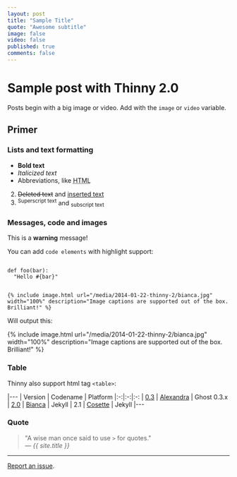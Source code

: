 ```yaml
---
layout: post
title: "Sample Title"
quote: "Awesome subtitle"
image: false
video: false
published: true
comments: false
---
```


# Sample post with Thinny 2.0

Posts begin with a big image or video. Add with the `image` or `video` variable.

## Primer

### Lists and text formatting

- **Bold text**
- *Italicized text*
- Abbreviations, like <abbr title="HyperText Markup Langage">HTML</abbr>

2. <del>Deleted text</del> and <ins>inserted text</ins>
3. <sup>Superscript text</sup> and <sub>subscript text</sub>

### Messages, code and images

<div class="message">This is a <strong>warning</strong> message!</div>

You can add `code elements` with highlight support:

<div class="highlight"><pre><code class="ruby">
def foo(bar):
  "Hello #{bar}"
</code></pre></div>

<div class="highlight"><pre><code class="ruby">
<span class="p">{</span><span class="o">%</span> <span class="kp">include</span> <span class="n">image</span><span class="o">.</span><span class="n">html</span> <span class="n">url</span><span class="o">=</span><span class="s2">&quot;/media/2014-01-22-thinny-2/bianca.jpg&quot;</span> <span class="n">width</span><span class="o">=</span><span class="s2">&quot;100&#37;&quot;</span> <span class="n">description</span><span class="o">=</span><span class="s2">&quot;Image captions are supported out of the box. Brilliant!&quot;</span> <span class="o">%</span><span class="p">}</span></code></pre></div>

Will output this:

{% include image.html url="/media/2014-01-22-thinny-2/bianca.jpg" width="100%" description="Image captions are supported out of the box. Brilliant!" %}

### Table

Thinny also support html tag `<table>`:

|---
| Version | Codename | Platform
|:-:|:-:|:-:
| [0.3](https://github.com/camporez/Thinny/releases/tag/v0.3-alexandra) | [Alexandra](http://nikita2010.wikia.com/wiki/Alexandra_Udinov) | Ghost 0.3.x
| [2.0](https://github.com/camporez/Thinny/releases/tag/v2.0-bianca) | [Bianca](http://memoriaglobo.globo.com/programas/entretenimento/novelas/caras-bocas/caras-bocas-bianca-isabelle-drummond.htm) | Jekyll
| 2.1 | [Cosette](http://lesmiserables.wikia.com/wiki/Cosette) | Jekyll
|---

### Quote

> "A wise man once said to use `>` for quotes."  
> <cite>&mdash; {{ site.title }}</cite>

-----
[Report an issue](https://github.com/camporez/camporez.github.io/issues/new).
